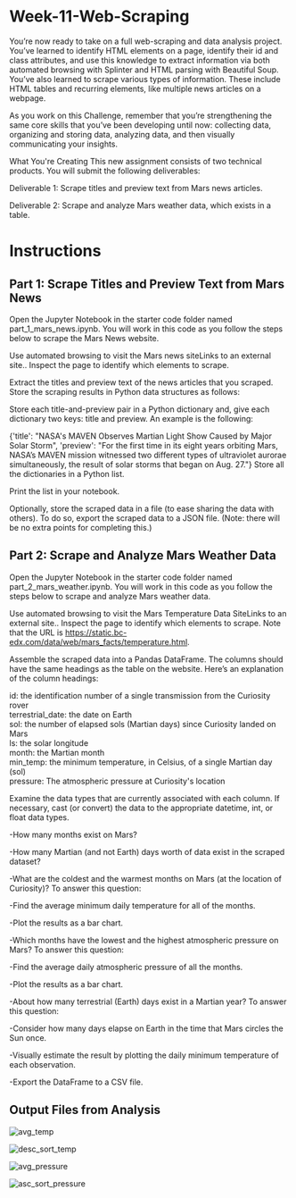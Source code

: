# Week-11-Web-Scraping

You’re now ready to take on a full web-scraping and data analysis project. You’ve learned to identify HTML elements on a page, identify their id and class attributes, and use this knowledge to extract information via both automated browsing with Splinter and HTML parsing with Beautiful Soup. You’ve also learned to scrape various types of information. These include HTML tables and recurring elements, like multiple news articles on a webpage.

As you work on this Challenge, remember that you’re strengthening the same core skills that you’ve been developing until now: collecting data, organizing and storing data, analyzing data, and then visually communicating your insights.

What You're Creating
This new assignment consists of two technical products. You will submit the following deliverables:

Deliverable 1: Scrape titles and preview text from Mars news articles.

Deliverable 2: Scrape and analyze Mars weather data, which exists in a table.

# Instructions
## Part 1: Scrape Titles and Preview Text from Mars News
Open the Jupyter Notebook in the starter code folder named part_1_mars_news.ipynb. You will work in this code as you follow the steps below to scrape the Mars News website.

Use automated browsing to visit the Mars news siteLinks to an external site.. Inspect the page to identify which elements to scrape.

Extract the titles and preview text of the news articles that you scraped. Store the scraping results in Python data structures as follows:

Store each title-and-preview pair in a Python dictionary and, give each dictionary two keys: title and preview. An example is the following:

{'title': "NASA's MAVEN Observes Martian Light Show Caused by Major Solar Storm",
 'preview': "For the first time in its eight years orbiting Mars, NASA’s MAVEN mission witnessed two different types of ultraviolet aurorae simultaneously, the result of solar storms that began on Aug. 27."}
Store all the dictionaries in a Python list.

Print the list in your notebook.

Optionally, store the scraped data in a file (to ease sharing the data with others). To do so, export the scraped data to a JSON file. (Note: there will be no extra points for completing this.)

## Part 2: Scrape and Analyze Mars Weather Data
Open the Jupyter Notebook in the starter code folder named part_2_mars_weather.ipynb. You will work in this code as you follow the steps below to scrape and analyze Mars weather data.

Use automated browsing to visit the Mars Temperature Data SiteLinks to an external site.. Inspect the page to identify which elements to scrape. Note that the URL is https://static.bc-edx.com/data/web/mars_facts/temperature.html.

Assemble the scraped data into a Pandas DataFrame. The columns should have the same headings as the table on the website. Here’s an explanation of the column headings:

id: the identification number of a single transmission from the Curiosity rover  
terrestrial_date: the date on Earth  
sol: the number of elapsed sols (Martian days) since Curiosity landed on Mars  
ls: the solar longitude  
month: the Martian month  
min_temp: the minimum temperature, in Celsius, of a single Martian day (sol)  
pressure: The atmospheric pressure at Curiosity's location  

Examine the data types that are currently associated with each column. If necessary, cast (or convert) the data to the appropriate datetime, int, or float data types.

-How many months exist on Mars?

-How many Martian (and not Earth) days worth of data exist in the scraped dataset?

-What are the coldest and the warmest months on Mars (at the location of Curiosity)? To answer this question:

-Find the average minimum daily temperature for all of the months.

-Plot the results as a bar chart.

-Which months have the lowest and the highest atmospheric pressure on Mars? To answer this question:

-Find the average daily atmospheric pressure of all the months.

-Plot the results as a bar chart.

-About how many terrestrial (Earth) days exist in a Martian year? To answer this question:

-Consider how many days elapse on Earth in the time that Mars circles the Sun once.

-Visually estimate the result by plotting the daily minimum temperature of each observation.

-Export the DataFrame to a CSV file.

## Output Files from Analysis

![avg_temp](https://github.com/user-attachments/assets/da979e92-e921-4fde-a103-3590b2b09268)


![desc_sort_temp](https://github.com/user-attachments/assets/212d861d-0b2c-4d31-9cc5-208b10eebc20)


![avg_pressure](https://github.com/user-attachments/assets/ac96e115-b704-4f91-9696-998b7e82338a)


![asc_sort_pressure](https://github.com/user-attachments/assets/dcde5c66-50b5-4232-a542-f07c7feb8b80)

